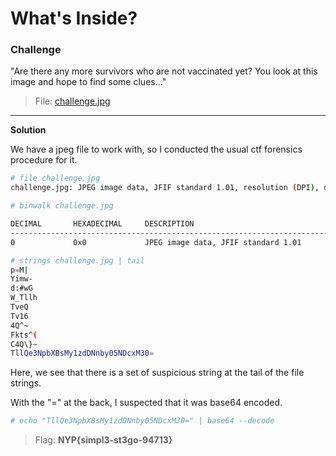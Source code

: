 # **What's Inside?**

### Challenge
"Are there any more survivors who are not vaccinated yet? You look at this image and hope to find some clues…"

> File: [challenge.jpg](files/challenge.jpg)

***

**Solution**

We have a jpeg file to work with, so I conducted the usual ctf forensics procedure for it.
```bash
# file challenge.jpg
challenge.jpg: JPEG image data, JFIF standard 1.01, resolution (DPI), density 120x120, segment length 16, baseline, precision 8, 557x561, components 3
```
```bash
# binwalk challenge.jpg 

DECIMAL       HEXADECIMAL     DESCRIPTION
--------------------------------------------------------------------------------
0             0x0             JPEG image data, JFIF standard 1.01

```
```bash
# strings challenge.jpg | tail   
p=M|
Yimw-
d:#wG
W_Tllh
TveQ
Tv16
4Q^~
Fkts^(
C4Q\}~
TllQe3NpbXBsMy1zdDNnby05NDcxM30= 
```
Here, we see that there is a set of suspicious string at the tail of the file strings.

With the "=" at the back, I suspected that it was base64 encoded.

```bash
# echo "TllQe3NpbXBsMy1zdDNnby05NDcxM30=" | base64 --decode
```
> Flag: **NYP{simpl3-st3go-94713}** 